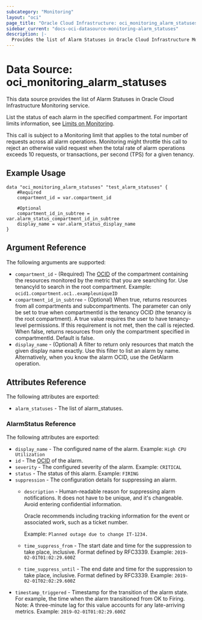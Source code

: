 ```yaml
---
subcategory: "Monitoring"
layout: "oci"
page_title: "Oracle Cloud Infrastructure: oci_monitoring_alarm_statuses"
sidebar_current: "docs-oci-datasource-monitoring-alarm_statuses"
description: |-
  Provides the list of Alarm Statuses in Oracle Cloud Infrastructure Monitoring service
---
```


# Data Source: oci_monitoring_alarm_statuses
This data source provides the list of Alarm Statuses in Oracle Cloud Infrastructure Monitoring service.

List the status of each alarm in the specified compartment.
For important limits information, see [Limits on Monitoring](https://docs.cloud.oracle.com/iaas/Content/Monitoring/Concepts/monitoringoverview.htm#Limits).

This call is subject to a Monitoring limit that applies to the total number of requests across all alarm operations.
Monitoring might throttle this call to reject an otherwise valid request when the total rate of alarm operations exceeds 10 requests,
or transactions, per second (TPS) for a given tenancy.


## Example Usage

```hcl
data "oci_monitoring_alarm_statuses" "test_alarm_statuses" {
	#Required
	compartment_id = var.compartment_id

	#Optional
	compartment_id_in_subtree = var.alarm_status_compartment_id_in_subtree
	display_name = var.alarm_status_display_name
}
```

## Argument Reference

The following arguments are supported:

* `compartment_id` - (Required) The [OCID](https://docs.cloud.oracle.com/iaas/Content/General/Concepts/identifiers.htm) of the compartment containing the resources monitored by the metric that you are searching for. Use tenancyId to search in the root compartment.  Example: `ocid1.compartment.oc1..exampleuniqueID` 
* `compartment_id_in_subtree` - (Optional) When true, returns resources from all compartments and subcompartments. The parameter can only be set to true when compartmentId is the tenancy OCID (the tenancy is the root compartment). A true value requires the user to have tenancy-level permissions. If this requirement is not met, then the call is rejected. When false, returns resources from only the compartment specified in compartmentId. Default is false. 
* `display_name` - (Optional) A filter to return only resources that match the given display name exactly. Use this filter to list an alarm by name. Alternatively, when you know the alarm OCID, use the GetAlarm operation. 


## Attributes Reference

The following attributes are exported:

* `alarm_statuses` - The list of alarm_statuses.

### AlarmStatus Reference

The following attributes are exported:

* `display_name` - The configured name of the alarm.  Example: `High CPU Utilization` 
* `id` - The [OCID](https://docs.cloud.oracle.com/iaas/Content/General/Concepts/identifiers.htm) of the alarm. 
* `severity` - The configured severity of the alarm.  Example: `CRITICAL` 
* `status` - The status of this alarm.  Example: `FIRING` 
* `suppression` - The configuration details for suppressing an alarm. 
	* `description` - Human-readable reason for suppressing alarm notifications. It does not have to be unique, and it's changeable. Avoid entering confidential information.

		Oracle recommends including tracking information for the event or associated work, such as a ticket number.

		Example: `Planned outage due to change IT-1234.` 
	* `time_suppress_from` - The start date and time for the suppression to take place, inclusive. Format defined by RFC3339.  Example: `2019-02-01T01:02:29.600Z` 
	* `time_suppress_until` - The end date and time for the suppression to take place, inclusive. Format defined by RFC3339.  Example: `2019-02-01T02:02:29.600Z` 
* `timestamp_triggered` - Timestamp for the transition of the alarm state. For example, the time when the alarm transitioned from OK to Firing. Note: A three-minute lag for this value accounts for any late-arriving metrics.  Example: `2019-02-01T01:02:29.600Z` 

